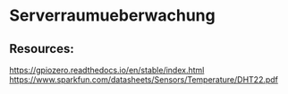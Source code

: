 # Serverraumueberwachung

## Resources: 
https://gpiozero.readthedocs.io/en/stable/index.html
https://www.sparkfun.com/datasheets/Sensors/Temperature/DHT22.pdf